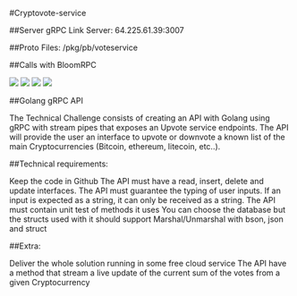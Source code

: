 #Cryptovote-service

##Server gRPC Link
Server: 64.225.61.39:3007

##Proto Files:
/pkg/pb/voteservice

##Calls with BloomRPC

<img src="https://github.com/rogerio410/cryptovote-service/blob/main/docs/allcrypto.png?raw=true"/>

<img src="https://github.com/rogerio410/cryptovote-service/blob/main/docs/crypto.png?raw=true"/>

<img src="https://github.com/rogerio410/cryptovote-service/blob/main/docs/vote.png?raw=true"/>

<img src="https://github.com/rogerio410/cryptovote-service/blob/main/docs/remove.png?raw=true"/>

##Golang gRPC API

The Technical Challenge consists of creating an API with Golang using gRPC with stream pipes that exposes an Upvote service endpoints. The API will provide the user an interface to upvote or downvote a known list of the main Cryptocurrencies (Bitcoin, ethereum, litecoin, etc..).

##Technical requirements:

Keep the code in Github
The API must have a read, insert, delete and update interfaces.
The API must guarantee the typing of user inputs. If an input is expected as a string, it can only be received as a string.
The API must contain unit test of methods it uses
You can choose the database but the structs used with it should support Marshal/Unmarshal with bson, json and struct

##Extra:

Deliver the whole solution running in some free cloud service
The API have a method that stream a live update of the current sum of the votes from a given Cryptocurrency
